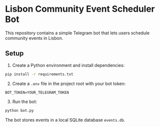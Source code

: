 # Lisbon Community Event Scheduler Bot

This repository contains a simple Telegram bot that lets users schedule community events in Lisbon.

## Setup

1. Create a Python environment and install dependencies:

```bash
pip install -r requirements.txt
```

2. Create a `.env` file in the project root with your bot token:

```
BOT_TOKEN=YOUR_TELEGRAM_TOKEN
```

3. Run the bot:

```bash
python bot.py
```

The bot stores events in a local SQLite database `events.db`.
